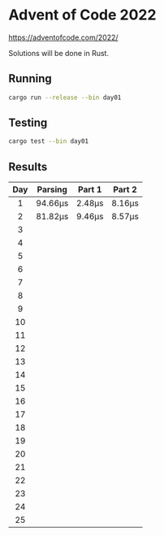 # Advent of Code 2022

https://adventofcode.com/2022/

Solutions will be done in Rust.

## Running

```bash
cargo run --release --bin day01
```

## Testing

```bash
cargo test --bin day01
```

## Results

|  Day  |  Parsing  | Part 1  | Part 2  |
| :---: | :-------: | :-----: | :-----: |
|   1   |   94.66µs |  2.48µs |  8.16µs |
|   2   |   81.82µs |  9.46µs |  8.57µs |
|   3   |           |         |         |
|   4   |           |         |         |
|   5   |           |         |         |
|   6   |           |         |         |
|   7   |           |         |         |
|   8   |           |         |         |
|   9   |           |         |         |
|  10   |           |         |         |
|  11   |           |         |         |
|  12   |           |         |         |
|  13   |           |         |         |
|  14   |           |         |         |
|  15   |           |         |         |
|  16   |           |         |         |
|  17   |           |         |         |
|  18   |           |         |         |
|  19   |           |         |         |
|  20   |           |         |         |
|  21   |           |         |         |
|  22   |           |         |         |
|  23   |           |         |         |
|  24   |           |         |         |
|  25   |           |         |         |